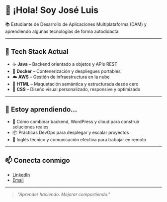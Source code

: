 # 👋 ¡Hola! Soy José Luis

📚 Estudiante de Desarrollo de Aplicaciones Multiplataforma (DAM) y aprendiendo algunas tecnologías de forma autodidacta.

---

## 🚀 Tech Stack Actual

- ☕ **Java** – Backend orientado a objetos y APIs REST
- 🐳 **Docker** – Contenerización y despliegues portables
- ☁️ **AWS** – Gestión de infraestructura en la nube
- 🧩 **HTML** – Maquetación semántica y estructurada desde cero
- 🎨 **CSS** – Diseño visual personalizado, responsive y optimizado

---

## 🧠 Estoy aprendiendo...

- 🧩 Cómo combinar backend, WordPress y cloud para construir soluciones reales
- 📦 Prácticas DevOps para desplegar y escalar proyectos
- 🎯 Inglés técnico y comunicación efectiva para trabajar en remoto


---

## 📫 Conecta conmigo

- [LinkedIn](#www.linkedin.com/in/josé-luis-rodríguez-valenzuela-306358224)
- [Email](mailto:josepayoyo2003@gmail.com)

---

> *"Aprender haciendo. Mejorar compartiendo."*

